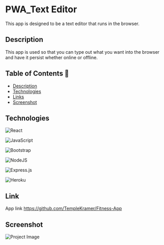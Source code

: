 # PWA_Text Editor
This app is designed to be a text editor that runs in the browser. 

## Description
This app is used so that you can type out what you want into the browser and have it persist whether online or offline.

## Table of Contents 🔎

- [Description](#Description)
- [Technologies](#Technologies)
- [Links](#Links)
- [Screenshot](#Screenshot)

## Technologies

![React](https://img.shields.io/badge/react-%2320232a.svg?style=for-the-badge&logo=react&logoColor=%2361DAFB)

![JavaScript](https://img.shields.io/badge/JavaScript-323330?style=for-the-badge&logo=javascript&logoColor=F7DF1E)

![Bootstrap](https://img.shields.io/badge/Bootstrap-563D7C?style=for-the-badge&logo=bootstrap&logoColor=white)

![NodeJS](https://img.shields.io/badge/node.js-6DA55F?style=for-the-badge&logo=node.js&logoColor=white)

![Express.js](https://img.shields.io/badge/express.js-%23404d59.svg?style=for-the-badge&logo=express&logoColor=%2361DAFB)

![Heroku](https://img.shields.io/badge/heroku-%23430098.svg?style=for-the-badge&logo=heroku&logoColor=white)




## Link
App link
https://github.com/TempleKramer/Fitness-App




## Screenshot 
![Project Image]()

